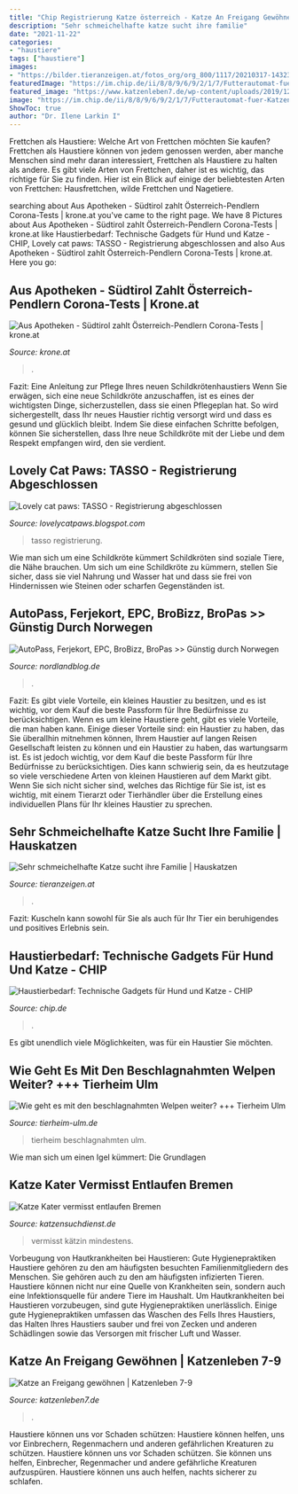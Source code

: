 ```yaml
---
title: "Chip Registrierung Katze österreich - Katze An Freigang Gewöhnen"
description: "Sehr schmeichelhafte katze sucht ihre familie"
date: "2021-11-22"
categories:
- "haustiere"
tags: ["haustiere"]
images:
- "https://bilder.tieranzeigen.at/fotos_org/org_800/1117/20210317-143237-DF27K.jpg"
featuredImage: "https://im.chip.de/ii/8/8/9/6/9/2/1/7/Futterautomat-fuer-Katzen-Chip-6f00fbbfeaa63eaa.PNG?im=AspectCrop,size=(16,9),gravity=Center,allowExpansion;Resize=(783,441),aspect=fit;BackgroundColor,color=ffffff&amp;hash=07cfe4fed8377c140ae2e65ff29461679bc3c8663988eaab98e141a9fd569c41"
featured_image: "https://www.katzenleben7.de/wp-content/uploads/2019/12/Katze_auf_dem_Hof_IMG_2398.jpg"
image: "https://im.chip.de/ii/8/8/9/6/9/2/1/7/Futterautomat-fuer-Katzen-Chip-6f00fbbfeaa63eaa.PNG?im=AspectCrop,size=(16,9),gravity=Center,allowExpansion;Resize=(783,441),aspect=fit;BackgroundColor,color=ffffff&amp;hash=07cfe4fed8377c140ae2e65ff29461679bc3c8663988eaab98e141a9fd569c41"
ShowToc: true
author: "Dr. Ilene Larkin I"
---
```



Frettchen als Haustiere: Welche Art von Frettchen möchten Sie kaufen?
Frettchen als Haustiere können von jedem genossen werden, aber manche Menschen sind mehr daran interessiert, Frettchen als Haustiere zu halten als andere. Es gibt viele Arten von Frettchen, daher ist es wichtig, das richtige für Sie zu finden. Hier ist ein Blick auf einige der beliebtesten Arten von Frettchen: Hausfrettchen, wilde Frettchen und Nagetiere.

	

		
searching about Aus Apotheken - Südtirol zahlt Österreich-Pendlern Corona-Tests | krone.at you've came to the right page. We have 8 Pictures about Aus Apotheken - Südtirol zahlt Österreich-Pendlern Corona-Tests | krone.at like Haustierbedarf: Technische Gadgets für Hund und Katze - CHIP, Lovely cat paws: TASSO - Registrierung abgeschlossen and also Aus Apotheken - Südtirol zahlt Österreich-Pendlern Corona-Tests | krone.at. Here you go:
		
    
## Aus Apotheken - Südtirol Zahlt Österreich-Pendlern Corona-Tests | Krone.at

<img loading=lazy src="https://imgl.krone.at/scaled/2324270/v0780dd/full.jpg" onerror="this.onerror=null;this.src='https://tse1.mm.bing.net/th?id=OIP.pIsoIxg4RkWGukjvlgylygHaEK&amp;pid=15.1';" alt="Aus Apotheken - Südtirol zahlt Österreich-Pendlern Corona-Tests | krone.at">

_Source: krone.at_

>. 

	

Fazit: Eine Anleitung zur Pflege Ihres neuen Schildkrötenhaustiers
Wenn Sie erwägen, sich eine neue Schildkröte anzuschaffen, ist es eines der wichtigsten Dinge, sicherzustellen, dass sie einen Pflegeplan hat. So wird sichergestellt, dass Ihr neues Haustier richtig versorgt wird und dass es gesund und glücklich bleibt. Indem Sie diese einfachen Schritte befolgen, können Sie sicherstellen, dass Ihre neue Schildkröte mit der Liebe und dem Respekt empfangen wird, den sie verdient.

    
## Lovely Cat Paws: TASSO - Registrierung Abgeschlossen

<img loading=lazy src="http://3.bp.blogspot.com/-AfOAiZlirZ8/TiXDUyf3HGI/AAAAAAAAAEI/cEEsY1Z5Shs/w1200-h630-p-k-no-nu/TASSO+e.V.+Katze+registrieren+Ausweis%252C+Tierausweis%252C+Halterausweis%252C+Chip.JPG" onerror="this.onerror=null;this.src='https://tse1.mm.bing.net/th?id=OIP.y8SRVhcyVuBVT1q7t_YCsAHaD4&amp;pid=15.1';" alt="Lovely cat paws: TASSO - Registrierung abgeschlossen">

_Source: lovelycatpaws.blogspot.com_

>tasso registrierung. 

	

Wie man sich um eine Schildkröte kümmert
Schildkröten sind soziale Tiere, die Nähe brauchen. Um sich um eine Schildkröte zu kümmern, stellen Sie sicher, dass sie viel Nahrung und Wasser hat und dass sie frei von Hindernissen wie Steinen oder scharfen Gegenständen ist.

    
## AutoPass, Ferjekort, EPC, BroBizz, BroPas &gt;&gt; Günstig Durch Norwegen

<img loading=lazy src="https://www.nordlandblog.de/wp-content/uploads/2019/07/IMG_9149-300x225.jpg" onerror="this.onerror=null;this.src='https://tse3.mm.bing.net/th?id=OIP.1bZsSrkgLu2HRbX-xuMHWgAAAA&amp;pid=15.1';" alt="AutoPass, Ferjekort, EPC, BroBizz, BroPas &gt;&gt; Günstig durch Norwegen">

_Source: nordlandblog.de_

>. 

	

Fazit: Es gibt viele Vorteile, ein kleines Haustier zu besitzen, und es ist wichtig, vor dem Kauf die beste Passform für Ihre Bedürfnisse zu berücksichtigen.
Wenn es um kleine Haustiere geht, gibt es viele Vorteile, die man haben kann. Einige dieser Vorteile sind: ein Haustier zu haben, das Sie überallhin mitnehmen können, Ihrem Haustier auf langen Reisen Gesellschaft leisten zu können und ein Haustier zu haben, das wartungsarm ist. Es ist jedoch wichtig, vor dem Kauf die beste Passform für Ihre Bedürfnisse zu berücksichtigen. Dies kann schwierig sein, da es heutzutage so viele verschiedene Arten von kleinen Haustieren auf dem Markt gibt. Wenn Sie sich nicht sicher sind, welches das Richtige für Sie ist, ist es wichtig, mit einem Tierarzt oder Tierhändler über die Erstellung eines individuellen Plans für Ihr kleines Haustier zu sprechen.

    
## Sehr Schmeichelhafte Katze Sucht Ihre Familie | Hauskatzen

<img loading=lazy src="https://bilder.tieranzeigen.at/fotos_org/org_800/1117/20210317-143237-DF27K.jpg" onerror="this.onerror=null;this.src='https://tse4.mm.bing.net/th?id=OIP.kDURhAmAl1K_-atr8T3J8QHaJ8&amp;pid=15.1';" alt="Sehr schmeichelhafte Katze sucht ihre Familie | Hauskatzen">

_Source: tieranzeigen.at_

>. 

	

Fazit: Kuscheln kann sowohl für Sie als auch für Ihr Tier ein beruhigendes und positives Erlebnis sein.

    
## Haustierbedarf: Technische Gadgets Für Hund Und Katze - CHIP

<img loading=lazy src="https://im.chip.de/ii/8/8/9/6/9/2/1/7/Futterautomat-fuer-Katzen-Chip-6f00fbbfeaa63eaa.PNG?im=AspectCrop,size=(16,9),gravity=Center,allowExpansion;Resize=(783,441),aspect=fit;BackgroundColor,color=ffffff&amp;hash=07cfe4fed8377c140ae2e65ff29461679bc3c8663988eaab98e141a9fd569c41" onerror="this.onerror=null;this.src='https://tse1.mm.bing.net/th?id=OIP.Y70x61a8wMrIWXK0YUDa4wHaEK&amp;pid=15.1';" alt="Haustierbedarf: Technische Gadgets für Hund und Katze - CHIP">

_Source: chip.de_

>. 

	

Es gibt unendlich viele Möglichkeiten, was für ein Haustier Sie möchten.

    
## Wie Geht Es Mit Den Beschlagnahmten Welpen Weiter? +++ Tierheim Ulm

<img loading=lazy src="https://tierheim-ulm.de/wp-content/uploads/2021/03/5E2FD614-1E66-4535-9C83-C5BDE48D779D.jpeg" onerror="this.onerror=null;this.src='https://tse3.mm.bing.net/th?id=OIP.t3SQHOXxebPwIqzvAtpf2QHaJ4&amp;pid=15.1';" alt="Wie geht es mit den beschlagnahmten Welpen weiter? +++ Tierheim Ulm">

_Source: tierheim-ulm.de_

>tierheim beschlagnahmten ulm. 

	

Wie man sich um einen Igel kümmert: Die Grundlagen

    
## Katze Kater Vermisst Entlaufen Bremen

<img loading=lazy src="https://www.katzensuchdienst.de/eBremen/av1710-Lotte.jpg" onerror="this.onerror=null;this.src='https://tse4.mm.bing.net/th?id=OIP.1uNTzjh_W3FgzyI0BQitgAHaCY&amp;pid=15.1';" alt="Katze Kater vermisst entlaufen Bremen">

_Source: katzensuchdienst.de_

>vermisst kätzin mindestens. 

	

Vorbeugung von Hautkrankheiten bei Haustieren: Gute Hygienepraktiken
Haustiere gehören zu den am häufigsten besuchten Familienmitgliedern des Menschen. Sie gehören auch zu den am häufigsten infizierten Tieren. Haustiere können nicht nur eine Quelle von Krankheiten sein, sondern auch eine Infektionsquelle für andere Tiere im Haushalt. Um Hautkrankheiten bei Haustieren vorzubeugen, sind gute Hygienepraktiken unerlässlich. Einige gute Hygienepraktiken umfassen das Waschen des Fells Ihres Haustiers, das Halten Ihres Haustiers sauber und frei von Zecken und anderen Schädlingen sowie das Versorgen mit frischer Luft und Wasser.

    
## Katze An Freigang Gewöhnen | Katzenleben 7-9

<img loading=lazy src="https://www.katzenleben7.de/wp-content/uploads/2019/12/Katze_auf_dem_Hof_IMG_2398.jpg" onerror="this.onerror=null;this.src='https://tse4.mm.bing.net/th?id=OIP.vgtRkST8__qzgODQfvEqqgHaEK&amp;pid=15.1';" alt="Katze an Freigang gewöhnen | Katzenleben 7-9">

_Source: katzenleben7.de_

>. 

	

Haustiere können uns vor Schaden schützen: Haustiere können helfen, uns vor Einbrechern, Regenmachern und anderen gefährlichen Kreaturen zu schützen.
Haustiere können uns vor Schaden schützen. Sie können uns helfen, Einbrecher, Regenmacher und andere gefährliche Kreaturen aufzuspüren. Haustiere können uns auch helfen, nachts sicherer zu schlafen.

